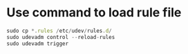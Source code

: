 # **Use command to load rule file**
```js
sudo cp *.rules /etc/udev/rules.d/
sudo udevadm control --reload-rules
sudo udevadm trigger
```